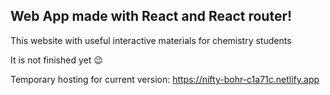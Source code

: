 ## Web App made with React and React router!

This website with useful interactive materials for chemistry students

It is not finished yet :wink:

Temporary hosting for current version:
https://nifty-bohr-c1a71c.netlify.app
